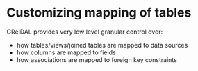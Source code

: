 # Customizing mapping of tables

GRelDAL provides very low level granular control over:

- how tables/views/joined tables are mapped to data sources
- how columns are mapped to fields
- how associations are mapped to foreign key constraints
